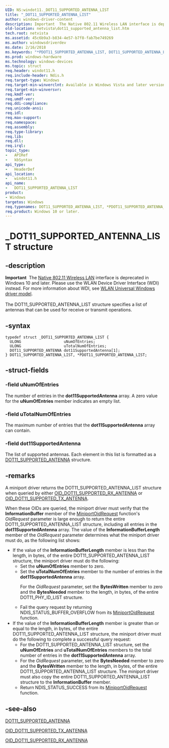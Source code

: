 ```yaml
---
UID: NS:windot11._DOT11_SUPPORTED_ANTENNA_LIST
title: "_DOT11_SUPPORTED_ANTENNA_LIST"
author: windows-driver-content
description: Important  The Native 802.11 Wireless LAN interface is deprecated in Windows 10 and later.
old-location: netvista\dot11_supported_antenna_list.htm
tech.root: netvista
ms.assetid: 45c6b9a3-b834-4e57-b7f8-fab7be749269
ms.author: windowsdriverdev
ms.date: 2/16/2018
ms.keywords: "*PDOT11_SUPPORTED_ANTENNA_LIST, DOT11_SUPPORTED_ANTENNA_LIST, DOT11_SUPPORTED_ANTENNA_LIST structure [Network Drivers Starting with Windows Vista], Native_802.11_data_types_5e735315-0745-4395-bf71-fe53a941daf8.xml, PDOT11_SUPPORTED_ANTENNA_LIST, PDOT11_SUPPORTED_ANTENNA_LIST structure pointer [Network Drivers Starting with Windows Vista], _DOT11_SUPPORTED_ANTENNA_LIST, netvista.dot11_supported_antenna_list, windot11/DOT11_SUPPORTED_ANTENNA_LIST, windot11/PDOT11_SUPPORTED_ANTENNA_LIST"
ms.prod: windows-hardware
ms.technology: windows-devices
ms.topic: struct
req.header: windot11.h
req.include-header: Ndis.h
req.target-type: Windows
req.target-min-winverclnt: Available in Windows Vista and later versions of the Windows operating   systems.
req.target-min-winversvr:
req.kmdf-ver:
req.umdf-ver:
req.ddi-compliance:
req.unicode-ansi:
req.idl:
req.max-support:
req.namespace:
req.assembly:
req.type-library:
req.lib:
req.dll:
req.irql:
topic_type:
-	APIRef
-	kbSyntax
api_type:
-	HeaderDef
api_location:
-	windot11.h
api_name:
-	DOT11_SUPPORTED_ANTENNA_LIST
product:
- Windows
targetos: Windows
req.typenames: DOT11_SUPPORTED_ANTENNA_LIST, *PDOT11_SUPPORTED_ANTENNA_LIST
req.product: Windows 10 or later.
---
```


# _DOT11_SUPPORTED_ANTENNA_LIST structure


## -description


<div class="alert"><b>Important</b>  The <a href="https://msdn.microsoft.com/library/windows/hardware/ff560689">Native 802.11 Wireless LAN</a> interface is deprecated in Windows 10 and later. Please use the WLAN Device Driver Interface (WDI) instead. For more information about WDI, see <a href="https://msdn.microsoft.com/6EF92E34-7BC9-465E-B05D-2BCB29165A18">WLAN Universal Windows driver model</a>.</div><div> </div>The DOT11_SUPPORTED_ANTENNA_LIST structure specifies a list of antennas that can be used for receive
  or transmit operations.


## -syntax


````
typedef struct _DOT11_SUPPORTED_ANTENNA_LIST {
  ULONG                   uNumOfEntries;
  ULONG                   uTotalNumOfEntries;
  DOT11_SUPPORTED_ANTENNA dot11SupportedAntenna[1];
} DOT11_SUPPORTED_ANTENNA_LIST, *PDOT11_SUPPORTED_ANTENNA_LIST;
````


## -struct-fields




### -field uNumOfEntries

The number of entries in the
     <b>dot11SupportedAntenna</b> array. A zero value for the
     <b>uNumOfEntries</b> member indicates an empty list.


### -field uTotalNumOfEntries

The maximum number of entries that the
     <b>dot11SupportedAntenna</b> array can contain.


### -field dot11SupportedAntenna

The list of supported antennas. Each element in this list is formatted as a
     <a href="..\windot11\ns-windot11-_dot11_supported_antenna.md">
     DOT11_SUPPORTED_ANTENNA</a> structure.


## -remarks



A miniport driver returns the DOT11_SUPPORTED_ANTENNA_LIST structure when queried by either
    <a href="https://msdn.microsoft.com/en-us/library/ms893804.aspx">
    OID_DOT11_SUPPORTED_RX_ANTENNA</a> or
    <a href="https://msdn.microsoft.com/en-us/library/ee484405.aspx">
    OID_DOT11_SUPPORTED_TX_ANTENNA</a>.

When these OIDs are queried, the miniport driver must verify that the
    <b>InformationBuffer</b> member of the
    <a href="..\ndis\nc-ndis-miniport_oid_request.md">MiniportOidRequest</a> function's
    <i>OidRequest</i> parameter is large enough to return the entire DOT11_SUPPORTED_ANTENNA_LIST structure,
    including all entries in the
    <b>dot11SupportedAntenna</b> array. The value of the
    <b>InformationBufferLength</b> member of the
    <i>OidRequest</i> parameter determines what the miniport driver must do, as the following list shows:

<ul>
<li>
If the value of the
      <b>InformationBufferLength</b> member is less than the length, in bytes, of the entire
      DOT11_SUPPORTED_ANTENNA_LIST structure, the miniport driver must do the following:

<ul>
<li>
Set the
        <b>uNumOfEntries</b> member to zero.

</li>
<li>
Set the
        <b>uTotalNumOfEntries</b> member to the number of entries in the
        <b>dot11SupportedAntenna</b> array.

For the
        <i>OidRequest</i> parameter, set the
        <b>BytesWritten</b> member to zero and the
        <b>BytesNeeded</b> member to the length, in bytes, of the entire DOT11_PHY_ID_LIST structure.

</li>
<li>
Fail the query request by returning NDIS_STATUS_BUFFER_OVERFLOW from its
        <a href="..\ndis\nc-ndis-miniport_oid_request.md">MiniportOidRequest</a> function.

</li>
</ul>
</li>
<li>
If the value of the
      <b>InformationBufferLength</b> member is greater than or equal to the length, in bytes, of the entire
      DOT11_SUPPORTED_ANTENNA_LIST structure, the miniport driver must do the following to complete a
      successful query request:

<ul>
<li>
For the DOT11_SUPPORTED_ANTENNA_LIST structure, set the
        <b>uNumOfEntries</b> and
        <b>uTotalNumOfEntries</b> members to the total number of entries in the
        <b>dot11SupportedAntenna</b> array.

</li>
<li>
For the
        <i>OidRequest</i> parameter, set the
        <b>BytesNeeded</b> member to zero and the
        <b>BytesWritten</b> member to the length, in bytes, of the entire DOT11_SUPPORTED_ANTENNA_LIST
        structure. The miniport driver must also copy the entire DOT11_SUPPORTED_ANTENNA_LIST structure to
        the
        <b>InformationBuffer</b> member.

</li>
<li>
Return NDIS_STATUS_SUCCESS from its
        <a href="..\ndis\nc-ndis-miniport_oid_request.md">MiniportOidRequest</a> function.

</li>
</ul>
</li>
</ul>



## -see-also

<a href="..\windot11\ns-windot11-_dot11_supported_antenna.md">DOT11_SUPPORTED_ANTENNA</a>



<a href="https://msdn.microsoft.com/en-us/library/ee484405.aspx">OID_DOT11_SUPPORTED_TX_ANTENNA</a>



<a href="https://msdn.microsoft.com/en-us/library/ms893804.aspx">OID_DOT11_SUPPORTED_RX_ANTENNA</a>



 

 


